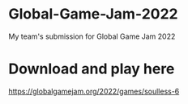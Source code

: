 # Global-Game-Jam-2022
My team's submission for Global Game Jam 2022

# Download and play here
https://globalgamejam.org/2022/games/soulless-6
